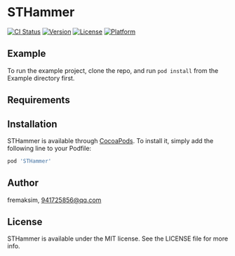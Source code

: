 # STHammer

[![CI Status](https://img.shields.io/travis/fremaksim/STHammer.svg?style=flat)](https://travis-ci.org/fremaksim/STHammer)
[![Version](https://img.shields.io/cocoapods/v/STHammer.svg?style=flat)](https://cocoapods.org/pods/STHammer)
[![License](https://img.shields.io/cocoapods/l/STHammer.svg?style=flat)](https://cocoapods.org/pods/STHammer)
[![Platform](https://img.shields.io/cocoapods/p/STHammer.svg?style=flat)](https://cocoapods.org/pods/STHammer)

## Example

To run the example project, clone the repo, and run `pod install` from the Example directory first.

## Requirements

## Installation

STHammer is available through [CocoaPods](https://cocoapods.org). To install
it, simply add the following line to your Podfile:

```ruby
pod 'STHammer'
```

## Author

fremaksim, 941725856@qq.com

## License

STHammer is available under the MIT license. See the LICENSE file for more info.
